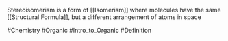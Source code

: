 Stereoisomerism is a form of [[Isomerism]] where molecules have the same [[Structural Formula]], but a different arrangement of atoms in space

#Chemistry #Organic #Intro_to_Organic #Definition